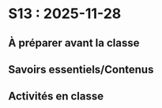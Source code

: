 # S13 : <!-- varexp:begin S13 -->2025-11-28<!-- varexp:end -->

## À préparer avant la classe

## Savoirs essentiels/Contenus

## Activités en classe

